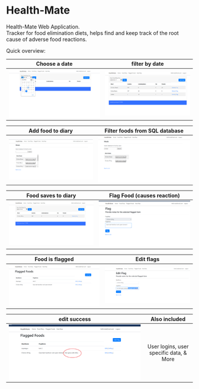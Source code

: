 # Health-Mate
Health-Mate Web Application.
<br>
Tracker for food elimination diets, helps find and keep track of the root cause of adverse food reactions.

Quick overview:

Choose a date           |  filter by date
:-------------------------:|:-------------------------:
![](choosedate.png) |  ![](filteredbydate.png)

Add food to diary             |  Filter foods from SQL database
:-------------------------:|:-------------------------:
![](searchabledb.png ) |  ![](searchfilterfood.png)

Food saves to diary           |  Flag Food (causes reaction)
:-------------------------:|:-------------------------:
![](foodsavestodiaray.png) |  ![](flagfood.png)

Food is flagged           |  Edit flags
:-------------------------:|:-------------------------:
![](flagged.png) |  ![](editsuccess.png)

edit success           |  Also included
:-------------------------:|:-------------------------:
![](edited.png) |  User logins, user specific data, & More
